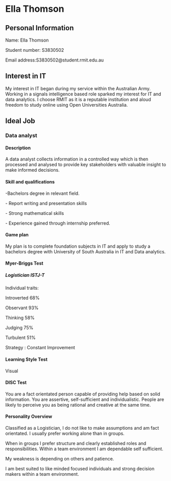<!DOCTYPE html>
<html>
<body>

<h1>Ella Thomson </h1>


<h2>Personal Information </h2>
	
<p>Name: Ella Thomson <p>
Student number: S3830502<p>
Email address:S3830502@student.rmit.edu.au <p>
<h2>Interest in IT </h2>

<p> My interest in IT began during my service within the Australian Army. Working in a signals intelligence based role sparked my interest for IT and data analytics. 
I choose RMIT as it is a reputable institution and aloud freedom to study online using Open Universities Australia.
 <p>

<h2>Ideal Job </h2>

<H3>Data analyst </h3>

<H4>Description </h4>

<p> A data analyst collects information in a controlled way which is then processed and analysed to provide key stakeholders  with valuable insight to make informed decisions. <p>

<H4>Skill and qualifications </h4>
<p> -Bachelors degree in relevant field. <p>
-	Report writing and presentation skills <p>
-	Strong mathematical skills <p>
-	Experience gained through internship preferred.

<p>
<H4> Game plan </h4>

<p> My plan is to complete foundation subjects in IT and apply to study a bachelors degree with University of South Australia in IT and Data analytics. <p>

<H4> Myer-Briggs Test </h4>
<H5> Logistician ISTJ-T </h5>
<p> Individual traits: <p> 
 Introverted 68% <p> Observant 93% <p> Thinking 58% <p> Judging 75% <p> 
Turbulent 51% <p> 
<p> Strategy : Constant Improvement<p> 

<H4> Learning Style Test </h4>
<p>  Visual <p> 

<H4> DISC Test  </h4>
<p> You are a fact orientated person capable of providing help based on solid information. You are assertive, self-sufficient and individualistic. People are likely to perceive you as being rational and creative at the same time.
<p> 

<H4> Personality Overview   </h4>

<p> Classified as a Logistician, I do not like to make assumptions and am fact orientated. I usually prefer working alone than in groups. <p> When in groups I prefer structure and clearly established roles and responsibilities. Within a team environment I am dependable self sufficient. <p> My weakness is depending on others and patience. <p> I am best suited to like minded focused individuals and strong decision makers within a team environment. <p>


</body>
</html>
